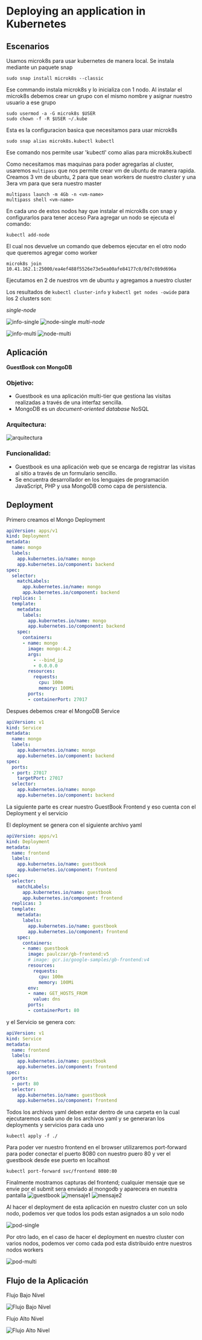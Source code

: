# Deploying an application in Kubernetes 

## Escenarios
Usamos microk8s para usar kubernetes de manera local. Se instala mediante un paquete snap

```
sudo snap install microk8s --classic
```

Ese commando instala microk8s y lo inicializa con 1 nodo.
Al instalar el microk8s debemos crear un grupo con el mismo nombre y asignar nuestro usuario a ese grupo

```
sudo usermod -a -G microk8s $USER
sudo chown -f -R $USER ~/.kube
```

Esta es la configuracion basica que necesitamos para usar microk8s

```
sudo snap alias microk8s.kubectl kubectl
```
Ese comando nos permite usar 'kubectl' como alias para microk8s.kubectl

Como necesitamos mas maquinas para poder agregarlas al cluster, usaremos `multipass` que nos permite crear vm de ubuntu de manera rapida.
Creamos 3 vm de ubuntu, 2 para que sean workers de nuestro cluster y una 3era vm para que sera nuestro master

```
multipass launch -m 4Gb -n <vm-name>
multipass shell <vm-name>
```
En cada uno de estos nodos hay que instalar el microk8s con snap y configurarlos para tener acceso
Para agregar un nodo se ejecuta el comando:

```
kubectl add-node 
```

El cual nos devuelve un comando que debemos ejecutar en el otro nodo que queremos agregar como worker
```
microk8s join 10.41.162.1:25000/ea4ef488f5526e73e5ea00afe84177c0/0d7c0b9d696a
```

Ejecutamos en 2 de nuestros vm de ubuntu y agregamos a nuestro cluster

Los resultados de `kubectl cluster-info` y `kubectl get nodes -owide` para los 2 clusters son:

*single-node*

![info-single](./images/info-single.png)
![node-single](./images/node-single.png)
*multi-node*

![info-multi](./images/info-multi.png)
![node-multi](./images/node-multi.png)

## Aplicación
**GuestBook con MongoDB**

### Objetivo:
* Guestbook es una aplicación multi-tier que gestiona las visitas realizadas a través de una interfaz sencilla.
* MongoDB es un *document-oriented database* NoSQL

### Arquitectura:


![arquitectura](./images/arquitectura.png)

### Funcionalidad:

* Guestbook es una aplicación web que se encarga de registrar las visitas al sitio a través de un formulario sencillo.
* Se encuentra desarrollador en los lenguajes de programación JavaScript, PHP y usa MongoDB como capa de persistencia.

## Deployment

Primero creamos el Mongo Deployment

```yaml
apiVersion: apps/v1
kind: Deployment
metadata:
  name: mongo
  labels:
    app.kubernetes.io/name: mongo
    app.kubernetes.io/component: backend
spec:
  selector:
    matchLabels:
      app.kubernetes.io/name: mongo
      app.kubernetes.io/component: backend
  replicas: 1
  template:
    metadata:
      labels:
        app.kubernetes.io/name: mongo
        app.kubernetes.io/component: backend
    spec:
      containers:
      - name: mongo
        image: mongo:4.2
        args:
          - --bind_ip
          - 0.0.0.0
        resources:
          requests:
            cpu: 100m
            memory: 100Mi
        ports:
        - containerPort: 27017
```
Despues debemos crear el MongoDB Service

```yaml
apiVersion: v1
kind: Service
metadata:
  name: mongo
  labels:
    app.kubernetes.io/name: mongo
    app.kubernetes.io/component: backend
spec:
  ports:
  - port: 27017
    targetPort: 27017
  selector:
    app.kubernetes.io/name: mongo
    app.kubernetes.io/component: backend
```

La siguiente parte es crear nuestro GuestBook Frontend y eso cuenta con el Deployment y el servicio

El deployment se genera con el siguiente archivo yaml

```yaml
apiVersion: apps/v1
kind: Deployment
metadata:
  name: frontend
  labels:
    app.kubernetes.io/name: guestbook
    app.kubernetes.io/component: frontend
spec:
  selector:
    matchLabels:
      app.kubernetes.io/name: guestbook
      app.kubernetes.io/component: frontend
  replicas: 3
  template:
    metadata:
      labels:
        app.kubernetes.io/name: guestbook
        app.kubernetes.io/component: frontend
    spec:
      containers:
      - name: guestbook
        image: paulczar/gb-frontend:v5
        # image: gcr.io/google-samples/gb-frontend:v4
        resources:
          requests:
            cpu: 100m
            memory: 100Mi
        env:
        - name: GET_HOSTS_FROM
          value: dns
        ports:
        - containerPort: 80
```

y el Servicio se genera con:

```yaml
apiVersion: v1
kind: Service
metadata:
  name: frontend
  labels:
    app.kubernetes.io/name: guestbook
    app.kubernetes.io/component: frontend
spec:
  ports:
  - port: 80
  selector:
    app.kubernetes.io/name: guestbook
    app.kubernetes.io/component: frontend

```

Todos los archivos yaml deben estar dentro de una carpeta en la cual ejecutaremos cada uno de los archivos yaml y se
generaran los deployments y servicios para cada uno

```
kubectl apply -f ./
```
Para poder ver nuestro frontend en el browser utilizaremos port-forward para poder conectar el puerto 8080 con nuestro puero 80
y ver el guestbook desde ese puerto en localhost

```
kubectl port-forward svc/frontend 8080:80
```
Finalmente mostramos capturas del frontend; cualquier mensaje que se envie por el submit sera enviado al mongodb y aparecera
en nuestra pantalla
![guestbook](./images/guestbook.png)
![mensaje1](./images/m.png)
![mensaje2](./images/m2.png)


Al hacer el deployment de esta aplicación en nuestro cluster con un solo nodo, podemos ver que todos los pods estan asignados
a un solo nodo

![pod-single](./images/pod-single.png)

Por otro lado, en el caso de hacer el deployment en nuestro cluster con varios nodos, podemos ver como cada pod esta distribuido entre
nuestros nodos workers

![pod-multi](./images/worker.png)


## Flujo de la Aplicación

Flujo Bajo Nivel

![Flujo Bajo Nivel](./images/g1.png)

Flujo Alto Nivel

![Flujo Alto Nivel](./images/g2.png)

